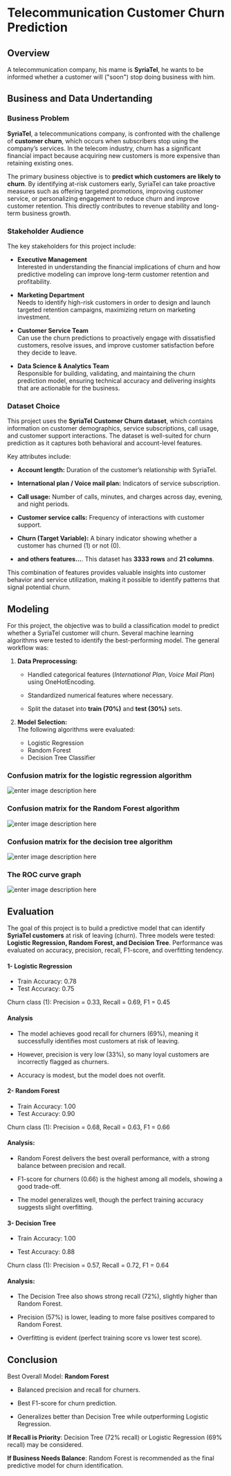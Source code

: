 # Telecommunication Customer Churn Prediction
## **Overview**
A telecommunication company, his mame is **SyriaTel**, he wants to be informed whether a customer will ("soon") stop doing business with him.

## **Business and Data Undertanding**

### **Business Problem**
**SyriaTel**, a telecommunications company, is confronted with the challenge of **customer churn**, which occurs when subscribers stop using the company’s services. In the telecom industry, churn has a significant financial impact because acquiring new customers is more expensive than retaining existing ones.

The primary business objective is to **predict which customers are likely to churn**. By identifying at-risk customers early, SyriaTel can take proactive measures such as offering targeted promotions, improving customer service, or personalizing engagement to reduce churn and improve customer retention. This directly contributes to revenue stability and long-term business growth.

### **Stakeholder Audience**

The key stakeholders for this project include:

-   **Executive Management**  
    Interested in understanding the financial implications of churn and how predictive modeling can improve long-term customer retention and profitability.
    
-   **Marketing Department**  
    Needs to identify high-risk customers in order to design and launch targeted retention campaigns, maximizing return on marketing investment.
    
-   **Customer Service Team**  
    Can use the churn predictions to proactively engage with dissatisfied customers, resolve issues, and improve customer satisfaction before they decide to leave.
    
-   **Data Science & Analytics Team**  
    Responsible for building, validating, and maintaining the churn prediction model, ensuring technical accuracy and delivering insights that are actionable for the business.

### **Dataset Choice**

This project uses the **SyriaTel Customer Churn dataset**, which contains information on customer demographics, service subscriptions, call usage, and customer support interactions. The dataset is well-suited for churn prediction as it captures both behavioral and account-level features.

Key attributes include:

-   **Account length:** Duration of the customer’s relationship with SyriaTel.
    
-   **International plan / Voice mail plan:** Indicators of service subscription.
    
-   **Call usage:** Number of calls, minutes, and charges across day, evening, and night periods.
    
-   **Customer service calls:** Frequency of interactions with customer support.
    
-   **Churn (Target Variable):** A binary indicator showing whether a customer has churned (1) or not (0).

-   **and others features...**. This dataset has **3333 rows** and **21 columns**.
    

This combination of features provides valuable insights into customer behavior and service utilization, making it possible to identify patterns that signal potential churn.

## **Modeling**
For this project, the objective was to build a classification model to predict whether a SyriaTel customer will churn. Several machine learning algorithms were tested to identify the best-performing model.
The general workflow was:

1.  **Data Preprocessing:**
    
    -   Handled categorical features (_International Plan_, _Voice Mail Plan_) using OneHotEncoding.
        
    -   Standardized numerical features where necessary.
        
    -   Split the dataset into **train (70%)** and **test (30%)** sets.
        
2.  **Model Selection:**  
    The following algorithms were evaluated:
    
    -   Logistic Regression
    -   Random Forest        
    -   Decision Tree Classifier

### **Confusion matrix for the logistic regression algorithm**
![enter image description here](images/log_matrix.png)

### **Confusion matrix for the Random Forest algorithm**
![enter image description here](images/forest_matrix.png)

### **Confusion matrix for the decision tree algorithm**
![enter image description here](images/tree_matrix.png)

### **The ROC curve graph**
![enter image description here](images/roc_curve.png)

## Evaluation

The goal of this project is to build a predictive model that can identify **SyriaTel customers** at risk of leaving (churn). Three models were tested: **Logistic Regression, Random Forest, and Decision Tree**. Performance was evaluated on accuracy, precision, recall, F1-score, and overfitting tendency.

#### 1- Logistic Regression

- Train Accuracy: 0.78
- Test Accuracy: 0.75

Churn class (1): Precision = 0.33, Recall = 0.69, F1 = 0.45

#### **Analysis**

- The model achieves good recall for churners (69%), meaning it successfully identifies most customers at risk of leaving.

- However, precision is very low (33%), so many loyal customers are incorrectly flagged as churners.

- Accuracy is modest, but the model does not overfit.

#### 2- Random Forest

- Train Accuracy: 1.00
- Test Accuracy: 0.90

Churn class (1): Precision = 0.68, Recall = 0.63, F1 = 0.66

#### Analysis:

- Random Forest delivers the best overall performance, with a strong balance between precision and recall.

- F1-score for churners (0.66) is the highest among all models, showing a good trade-off.

- The model generalizes well, though the perfect training accuracy suggests slight overfitting.

#### 3- Decision Tree

- Train Accuracy: 1.00

- Test Accuracy: 0.88

Churn class (1): Precision = 0.57, Recall = 0.72, F1 = 0.64

#### Analysis:

- The Decision Tree also shows strong recall (72%), slightly higher than Random Forest.

- Precision (57%) is lower, leading to more false positives compared to Random Forest.

- Overfitting is evident (perfect training score vs lower test score).


## Conclusion
Best Overall Model: **Random Forest**

- Balanced precision and recall for churners.

- Best F1-score for churn prediction.

- Generalizes better than Decision Tree while outperforming Logistic Regression.

**If Recall is Priority**: Decision Tree (72% recall) or Logistic Regression (69% recall) may be considered.

**If Business Needs Balance**: Random Forest is recommended as the final predictive model for churn identification.

